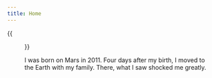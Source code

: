 ```yaml
---
title: Home
---
```


{{<figure src="https://github.com/zhongzhili/zhongzhili.github.io/tree/master/static/media" title="This is me, which is me (我就是我，不一样的烟火)" width="450">}}

I was born on Mars in 2011. Four days after my birth, I moved to the Earth with my family. There, what I saw shocked me greatly. 